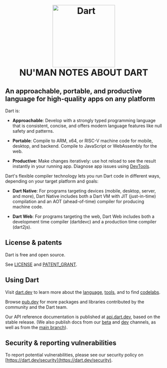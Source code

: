 <h1 align="center">
  <br>
  <a href="http://www.dart.dev"><img src="https://dart.dev/assets/img/shared/dart/logo+text/horizontal/white.svg" alt="Dart" width="200"></a>
  <br>
  NU'MAN NOTES ABOUT DART
  <br>
</h1>

## An approachable, portable, and productive language for high-quality apps on any platform

Dart is:

* **Approachable**:
  Develop with a strongly typed programming language that is consistent,
  concise, and offers modern language features like null safety and patterns.

* **Portable**:
  Compile to ARM, x64, or RISC-V machine code for mobile, desktop, and backend.
  Compile to JavaScript or WebAssembly for the web.

* **Productive**:
  Make changes iteratively: use hot reload to see the result instantly in your running app.
  Diagnose app issues using [DevTools](https://dart.dev/tools/dart-devtools).

Dart's flexible compiler technology lets you run Dart code in different ways,
depending on your target platform and goals:

* **Dart Native**: For programs targeting devices (mobile, desktop, server, and more),
  Dart Native includes both a Dart VM with JIT (just-in-time) compilation and an
  AOT (ahead-of-time) compiler for producing machine code.

* **Dart Web**: For programs targeting the web, Dart Web includes both a development time
  compiler (dartdevc) and a production time compiler (dart2js).

<!-- ![Dart platforms illustration](https://raw.githubusercontent.com/dart-lang/.github/master/assets/Dart-platforms.svg) -->

## License & patents

Dart is free and open source.

See [LICENSE][license] and [PATENT_GRANT][patent_grant].

## Using Dart

Visit [dart.dev][website] to learn more about the [language][lang],
[tools][tools], and to find [codelabs][codelabs].

Browse [pub.dev][pubsite] for more packages and libraries contributed by the
community and the Dart team.

Our API reference documentation is published at [api.dart.dev][api], based on
the stable release. (We also publish docs from our [beta][api-beta] and
[dev][api-dev] channels, as well as from the [main branch][api-main]).

## Security & reporting vulnerabilities

To report potential vulnerabilities, please see our security policy on
[https://dart.dev/security](https://dart.dev/security).

[website]: https://dart.dev
[license]: https://github.com/dart-lang/sdk/blob/main/LICENSE
[repo]: https://github.com/dart-lang/sdk
[lang]: https://dart.dev/language
[tools]: https://dart.dev/tools
[codelabs]: https://dart.dev/codelabs
[pubsite]: https://pub.dev
[patent_grant]: https://github.com/dart-lang/sdk/blob/main/PATENT_GRANT
[api]: https://api.dart.dev
[api-beta]: https://api.dart.dev/beta
[api-dev]: https://api.dart.dev/dev
[api-main]: https://api.dart.dev/main